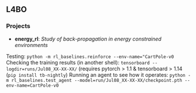 ## L4BO

### Projects

- **energy_rl**: *Study of back-propagation in energy constrained environments*


Testing: `python -m rl_baselines.reinforce --env-name="CartPole-v0`
Checking the training results (in another shell): `tensorboard --logdir=runs/Jul08_XX-XX-XX/` (requires pytorch > 1.1 & tensorboard > 1.14 (`pip install tb-nightly`)
Running an agent to see how it operates: `python -m rl_baselines.test_agent --model=run/Jul08_XX-XX-XX/checkpoint.pth --env-name=CartPole-v0`
